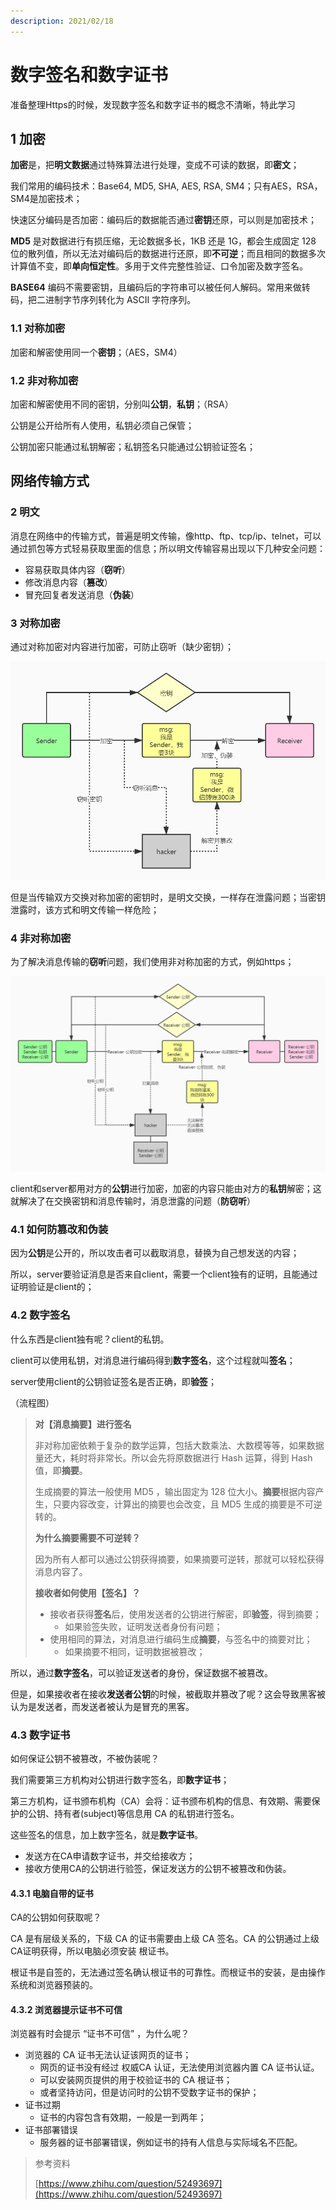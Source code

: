 ```yaml
---
description: 2021/02/18
---
```


# 数字签名和数字证书

准备整理Https的时候，发现数字签名和数字证书的概念不清晰，特此学习

## 1 加密

**加密**是，把**明文数据**通过特殊算法进行处理，变成不可读的数据，即**密文**；

我们常用的编码技术：Base64, MD5, SHA, AES, RSA, SM4；只有AES，RSA，SM4是加密技术；

快速区分编码是否加密：编码后的数据能否通过**密钥**还原，可以则是加密技术；

**MD5** 是对数据进行有损压缩，无论数据多长，1KB 还是 1G，都会生成固定 128 位的散列值，所以无法对编码后的数据进行还原，即**不可逆**；而且相同的数据多次计算值不变，即**单向恒定性**。多用于文件完整性验证、口令加密及数字签名。

**BASE64** 编码不需要密钥，且编码后的字符串可以被任何人解码。常用来做转码，把二进制字节序列转化为 ASCII 字符序列。

### 1.1 对称加密

加密和解密使用同一个**密钥**；（AES，SM4）

### 1.2 非对称加密

加密和解密使用不同的密钥，分别叫**公钥**，**私钥**；（RSA）

公钥是公开给所有人使用，私钥必须自己保管；

公钥加密只能通过私钥解密；私钥签名只能通过公钥验证签名；

## 网络传输方式

### 2 明文

消息在网络中的传输方式，普遍是明文传输，像http、ftp、tcp/ip、telnet，可以通过抓包等方式轻易获取里面的信息；所以明文传输容易出现以下几种安全问题：

* 容易获取具体内容（**窃听**）
* 修改消息内容（**篡改**）
* 冒充回复者发送消息（**伪装**）

### 3 对称加密

通过对称加密对内容进行加密，可防止窃听（缺少密钥）；

![&#x4F7F;&#x7528;&#x5BF9;&#x79F0;&#x52A0;&#x5BC6;&#x8FDB;&#x884C;&#x7F51;&#x7EDC;&#x4F20;&#x8F93;](../.gitbook/assets/008-dui-cheng-jia-mi-wang-luo-chuan-shu-.jpg)

但是当传输双方交换对称加密的密钥时，是明文交换，一样存在泄露问题；当密钥泄露时，该方式和明文传输一样危险；

### 4 非对称加密

为了解决消息传输的**窃听**问题，我们使用非对称加密的方式，例如https；

![&#x4F7F;&#x7528;&#x975E;&#x5BF9;&#x79F0;&#x52A0;&#x5BC6;&#x8FDB;&#x884C;&#x7F51;&#x7EDC;&#x4F20;&#x8F93;](../.gitbook/assets/008-fei-dui-cheng-jia-mi-wang-luo-chuan-shu-.jpg)

client和server都用对方的**公钥**进行加密，加密的内容只能由对方的**私钥**解密；这就解决了在交换密钥和消息传输时，消息泄露的问题（**防窃听**）

### **4.1 如何防篡改和伪装**

因为**公钥**是公开的，所以攻击者可以截取消息，替换为自己想发送的内容；

所以，server要验证消息是否来自client，需要一个client独有的证明，且能通过证明验证是client的；

### **4.2 数字签名**

什么东西是client独有呢？client的私钥。

client可以使用私钥，对消息进行编码得到**数字签名**，这个过程就叫**签名**；

server使用client的公钥验证签名是否正确，即**验签**；

（流程图）

> **对【消息摘要】进行签名**
>
> 非对称加密依赖于复杂的数学运算，包括大数乘法、大数模等等，如果数据量还大，耗时将非常长。所以会先将原数据进行 Hash 运算，得到 Hash 值，即**摘要**。
>
> 生成摘要的算法一般使用 MD5 ，输出固定为 128 位大小。**摘要**根据内容产生，只要内容改变，计算出的摘要也会改变，且 MD5 生成的摘要是不可逆转的。
>
> **为什么摘要需要不可逆转？**
>
> 因为所有人都可以通过公钥获得摘要，如果摘要可逆转，那就可以轻松获得消息内容了。
>
> **接收者如何使用【签名】？**
>
> * 接收者获得**签名**后，使用发送者的公钥进行解密，即**验签**，得到摘要；
>   * 如果验签失败，证明发送者身份有问题；
> * 使用相同的算法，对消息进行编码生成**摘要**，与签名中的摘要对比；
>   * 如果摘要不相同，证明数据被篡改；

所以，通过**数字签名**，可以验证发送者的身份，保证数据不被篡改。

但是，如果接收者在接收**发送者公钥**的时候，被截取并篡改了呢？这会导致黑客被认为是发送者，而发送者被认为是冒充的黑客。

### **4.3 数字证书**

如何保证公钥不被篡改，不被伪装呢？

我们需要第三方机构对公钥进行数字签名，即**数字证书**；

第三方机构，证书颁布机构（CA）会将：证书颁布机构的信息、有效期、需要保护的公钥、持有者\(subject\)等信息用 CA 的私钥进行签名。

这些签名的信息，加上数字签名，就是**数字证书**。

* 发送方在CA申请数字证书，并交给接收方；
* 接收方使用CA的公钥进行验签，保证发送方的公钥不被篡改和伪装。

#### **4.3.1 电脑自带的证书**

CA的公钥如何获取呢？

CA 是有层级关系的，下级 CA 的证书需要由上级 CA 签名。CA 的公钥通过上级 CA证明获得，所以电脑必须安装 根证书。

根证书是自签的，无法通过签名确认根证书的可靠性。而根证书的安装，是由操作系统和浏览器预装的。

#### **4.3.2 浏览器提示证书不可信**

浏览器有时会提示 “证书不可信” ，为什么呢？

* 浏览器的 CA 证书无法认证该网页的证书；
  * 网页的证书没有经过 权威CA 认证，无法使用浏览器内置 CA 证书认证。
  * 可以安装网页提供的用于校验证书的 CA 根证书；
  * 或者坚持访问，但是访问时的公钥不受数字证书的保护；
* 证书过期
  * 证书的内容包含有效期，一般是一到两年；
* 证书部署错误
  * 服务器的证书部署错误，例如证书的持有人信息与实际域名不匹配。

> 参考资料
>
> [https://www.zhihu.com/question/52493697](https://www.zhihu.com/question/52493697)

